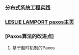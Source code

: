 ### [分布式系统工程实践](http://docs.linuxtone.org/ebooks/Architecture/%E5%88%86%E5%B8%83%E5%BC%8F%E7%B3%BB%E7%BB%9F%E5%B7%A5%E7%A8%8B%E5%AE%9E%E8%B7%B5_taobao.pdf)

### [LESLIE LAMPORT paxos主页](http://www.lamport.org/)

### [Paxos算法的改进点]

1. 基于超时机制的Paxos

